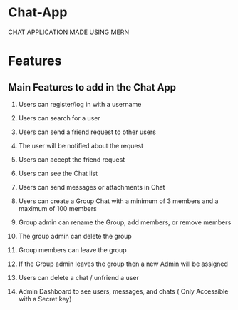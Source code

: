 # Chat-App
CHAT APPLICATION MADE USING MERN
# Features
## Main Features to add in the Chat App

1. Users can register/log in with a username

2. Users can search for a user

3. Users can send a friend request to other users

4. The user will be notified about the request

5. Users can accept the friend request

6. Users can see the Chat list

7. Users can send messages or attachments in Chat

8. Users can create a Group Chat with a minimum of 3 members and a maximum of 100 members

9. Group admin can rename the Group, add members, or remove members

10. The group admin can delete the group

11. Group members can leave the group

12. If the Group admin leaves the group then a new Admin will be assigned

13. Users can delete a chat / unfriend a user

14. Admin Dashboard to see users, messages, and chats ( Only Accessible with a Secret key)